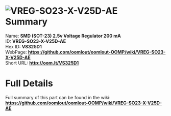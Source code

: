 
![VREG-SO23-X-V25D-AE](https://github.com/oomlout/oomlout-OOMP/blob/master/parts/VREG-SO23-X-V25D-AE/VREG-SO23-X-V25D-AE_420.jpg)   
Summary
=================
  
Name: __SMD (SOT-23) 2.5v Voltage Regulator 200 mA__    
ID: __VREG-SO23-X-V25D-AE__   
Hex ID: __VS325D1__   
WebPage: __https://github.com/oomlout/oomlout-OOMP/wiki/VREG-SO23-X-V25D-AE__   
Short URL: __http://oom.lt/VS325D1__   

Full Details
==========================
Full summary of this part can be found in the wiki:   
__https://github.com/oomlout/oomlout-OOMP/wiki/VREG-SO23-X-V25D-AE__    


